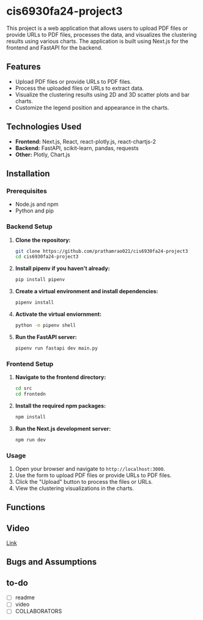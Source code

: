# cis6930fa24-project3
This project is a web application that allows users to upload PDF files or provide URLs to PDF files, processes the data, and visualizes the clustering results using various charts. The application is built using Next.js for the frontend and FastAPI for the backend.


## Features

- Upload PDF files or provide URLs to PDF files.
- Process the uploaded files or URLs to extract data.
- Visualize the clustering results using 2D and 3D scatter plots and bar charts.
- Customize the legend position and appearance in the charts.

## Technologies Used

- **Frontend:** Next.js, React, react-plotly.js, react-chartjs-2
- **Backend:** FastAPI, scikit-learn, pandas, requests
- **Other:** Plotly, Chart.js

## Installation

### Prerequisites

- Node.js and npm
- Python and pip

### Backend Setup

1. **Clone the repository:**
   ```sh
   git clone https://github.com/prathamrao021/cis6930fa24-project3
   cd cis6930fa24-project3

2. **Install pipenv if you haven't already:**
    ```sh
    pip install pipenv

3. **Create a virtual environment and install dependencies:**
    ```sh
    pipenv install

4. **Activate the virtual enviornment:**
    ```sh
    python -m pipenv shell

5. **Run the FastAPI server:**
    ```sh
    pipenv run fastapi dev main.py

### Frontend Setup

1. **Navigate to the frontend directory:**
    ```sh
    cd src
    cd frontedn

2. **Install the required npm packages:**
    ```sh
    npm install

3. **Run the Next.js development server:**
    ```sh
    npm run dev

### Usage
1. Open your browser and navigate to `http://localhost:3000`.
2. Use the form to upload PDF files or provide URLs to PDF files.
3. Click the "Upload" button to process the files or URLs.
4. View the clustering visualizations in the charts.

## Functions
## Video
[Link](https://github.com/user-attachments/assets/b15a1009-fd20-441e-a753-6650044a4596)
## Bugs and Assumptions

## to-do
- [ ] readme
- [ ] video
- [ ] COLLABORATORS
